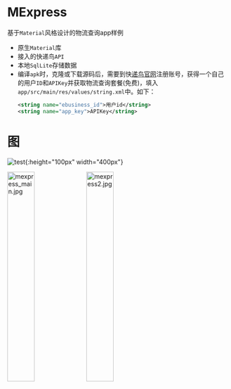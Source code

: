 # MExpress
基于`Material`风格设计的物流查询app样例

* 原生`Material`库
* 接入的快递鸟`API`
* 本地`SqlLite`存储数据
* 编译`apk`时，克隆或下载源码后，需要到快[递鸟官网](https://www.kdniao.com/)注册账号，获得一个自己的用户`ID`和`APIKey`并获取物流查询套餐(免费)，填入`app/src/main/res/values/string.xml`中。如下：
    ```xml
    <string name="ebusiness_id">用户id</string>
    <string name="app_key">APIKey</string>
    ```


# 图

![test](https://album.wteng.top/images/2019/08/27/mexpress_main.png){:height="100px" width="400px"}


<img src="https://album.wteng.top/images/2019/08/27/mexpress_main.png" alt="mexpress_main.jpg" width="35%" />
<img src="https://album.wteng.top/images/2019/09/24/mexpress2.jpg" alt="mexpress2.jpg" width="35%" />
